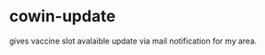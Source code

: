 # cowin-update


gives vaccine slot avalaible update via mail notification for my area. <Personal Use >
